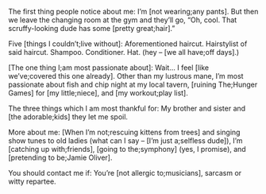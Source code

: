 The first thing people notice about me: I’m [not wearing;any pants]. But then we leave the changing room at the gym and they’ll go, “Oh, cool. That scruffy-looking dude has some [pretty great;hair].”

Five [things I couldn’t;live without]: Aforementioned haircut. Hairstylist of said haircut. Shampoo. Conditioner. Hat. (hey – [we all have;off days].)

[The one thing I;am most passionate about]: Wait... I feel [like we’ve;covered this one already]. Other than my lustrous mane, I’m most passionate about fish and chip night at my local tavern, [ruining The;Hunger Games] for [my little;niece], and [my workout;play list].

The three things which I am most thankful for: My brother and sister and [the adorable;kids] they let me spoil.

More about me: [When I’m not;rescuing kittens from trees] and singing show tunes to old ladies (what can I say – [I’m just a;selfless dude]), I’m [catching up with;friends], [going to the;symphony] (yes, I promise), and [pretending to be;Jamie Oliver].

You should contact me if: You’re [not allergic to;musicians], sarcasm or witty repartee.
